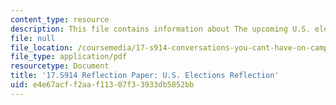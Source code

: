 ```yaml
---
content_type: resource
description: This file contains information about The upcoming U.S. election.
file: null
file_location: /coursemedia/17-s914-conversations-you-cant-have-on-campus-race-ethnicity-gender-and-identity-spring-2012/e4e67acff2aaf11307f33933db5852bb_MIT17_S914S12_us2.pdf
file_type: application/pdf
resourcetype: Document
title: '17.S914 Reflection Paper: U.S. Elections Reflection'
uid: e4e67acf-f2aa-f113-07f3-3933db5852bb
---
```

